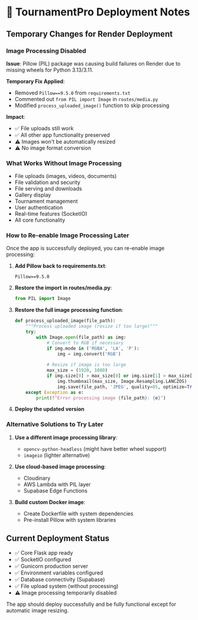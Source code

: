 # 🚀 TournamentPro Deployment Notes

## Temporary Changes for Render Deployment

### Image Processing Disabled
**Issue**: Pillow (PIL) package was causing build failures on Render due to missing wheels for Python 3.13/3.11.

**Temporary Fix Applied**:
- Removed `Pillow==9.5.0` from `requirements.txt`
- Commented out `from PIL import Image` in `routes/media.py`
- Modified `process_uploaded_image()` function to skip processing

**Impact**:
- ✅ File uploads still work
- ✅ All other app functionality preserved
- ⚠️ Images won't be automatically resized
- ⚠️ No image format conversion

### What Works Without Image Processing
- File uploads (images, videos, documents)
- File validation and security
- File serving and downloads
- Gallery display
- Tournament management
- User authentication
- Real-time features (SocketIO)
- All core functionality

### How to Re-enable Image Processing Later

Once the app is successfully deployed, you can re-enable image processing:

1. **Add Pillow back to requirements.txt**:
   ```
   Pillow==9.5.0
   ```

2. **Restore the import in routes/media.py**:
   ```python
   from PIL import Image
   ```

3. **Restore the full image processing function**:
   ```python
   def process_uploaded_image(file_path):
       """Process uploaded image (resize if too large)"""
       try:
           with Image.open(file_path) as img:
               # Convert to RGB if necessary
               if img.mode in ('RGBA', 'LA', 'P'):
                   img = img.convert('RGB')
               
               # Resize if image is too large
               max_size = (1920, 1080)
               if img.size[0] > max_size[0] or img.size[1] > max_size[1]:
                   img.thumbnail(max_size, Image.Resampling.LANCZOS)
                   img.save(file_path, 'JPEG', quality=85, optimize=True)
       except Exception as e:
           print(f"Error processing image {file_path}: {e}")
   ```

4. **Deploy the updated version**

### Alternative Solutions to Try Later

1. **Use a different image processing library**:
   - `opencv-python-headless` (might have better wheel support)
   - `imageio` (lighter alternative)

2. **Use cloud-based image processing**:
   - Cloudinary
   - AWS Lambda with PIL layer
   - Supabase Edge Functions

3. **Build custom Docker image**:
   - Create Dockerfile with system dependencies
   - Pre-install Pillow with system libraries

## Current Deployment Status
- ✅ Core Flask app ready
- ✅ SocketIO configured
- ✅ Gunicorn production server
- ✅ Environment variables configured
- ✅ Database connectivity (Supabase)
- ✅ File upload system (without processing)
- ⚠️ Image processing temporarily disabled

The app should deploy successfully and be fully functional except for automatic image resizing.
